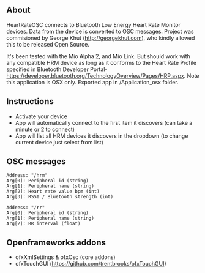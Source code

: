 ## About ##

HeartRateOSC connects to Bluetooth Low Energy Heart Rate Monitor devices. Data from the device is converted to OSC messages. Project was commisioned by George Khut (http://georgekhut.com), who kindly allowed this to be released Open Source. 

It's been tested with the Mio Alpha 2, and Mio Link. But should work with any compatible HRM device as long as it conforms to the Heart Rate Profile specified in Bluetooth Developer Portal- https://developer.bluetooth.org/TechnologyOverview/Pages/HRP.aspx. Note this application is OSX only. Exported app in /Application_osx folder.

## Instructions ##
- Activate your device
- App will automatically connect to the first item it discovers (can take a minute or 2 to connect)
- App will list all HRM devices it discovers in the dropdown (to change current device just select from list)

## OSC messages ##
    Address: "/hrm"
    Arg[0]: Peripheral id (string)
    Arg[1]: Peripheral name (string)
    Arg[2]: Heart rate value bpm (int)
    Arg[3]: RSSI / Bluetooth strength (int)
    
    Address: "/rr"
    Arg[0]: Peripheral id (string)
    Arg[1]: Peripheral name (string)
    Arg[2]: RR interval (float)

## Openframeworks addons ##
* 	ofxXmlSettings & ofxOsc (core addons)
*	ofxTouchGUI (https://github.com/trentbrooks/ofxTouchGUI)
